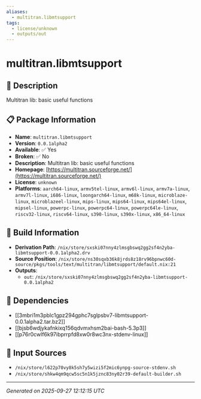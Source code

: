 ```yaml
---
aliases:
  - multitran.libmtsupport
tags:
  - license/unknown
  - outputs/out
---
```


# multitran.libmtsupport

## 📝 Description

Multitran lib: basic useful functions

## 📋 Package Information

- **Name**: `multitran.libmtsupport`
- **Version**: `0.0.1alpha2`
- **Available**: ✅ Yes
- **Broken**: ✅ No
- **Description**: Multitran lib: basic useful functions
- **Homepage**: [https://multitran.sourceforge.net/](https://multitran.sourceforge.net/)
- **License**: `unknown`
- **Platforms**: `aarch64-linux`, `armv5tel-linux`, `armv6l-linux`, `armv7a-linux`, `armv7l-linux`, `i686-linux`, `loongarch64-linux`, `m68k-linux`, `microblaze-linux`, `microblazeel-linux`, `mips-linux`, `mips64-linux`, `mips64el-linux`, `mipsel-linux`, `powerpc-linux`, `powerpc64-linux`, `powerpc64le-linux`, `riscv32-linux`, `riscv64-linux`, `s390-linux`, `s390x-linux`, `x86_64-linux`

## 🔧 Build Information

- **Derivation Path**: `/nix/store/sxski07nny4zlmsgbswq2gg2sf4n2yba-libmtsupport-0.0.1alpha2.drv`
- **Source Position**: `/nix/store/ns30sqxb36k8jrds8z18rv96bpnwc60d-source/pkgs/tools/text/multitran/libmtsupport/default.nix:21`
- **Outputs**:
  - `out`:  `/nix/store/sxski07nny4zlmsgbswq2gg2sf4n2yba-libmtsupport-0.0.1alpha2`

## 🔗 Dependencies

- [[3mbri1m3pblc1gpz294gphc7sglpsbv7-libmtsupport-0.0.1alpha2.tar.bz2]]
- [[bjsb6wdjykafnkixq156qdvmxhsm2bai-bash-5.3p3]]
- [[p76r0cwlf6k97ibprrpfd8xw0r8wc3nx-stdenv-linux]]

## 📁 Input Sources

- `/nix/store/l622p70vy8k5sh7y5wizi5f2mic6ynpg-source-stdenv.sh`
- `/nix/store/shkw4qm9qcw5sc5n1k5jznc83ny02r39-default-builder.sh`

---
*Generated on 2025-09-27 12:12:15 UTC*
